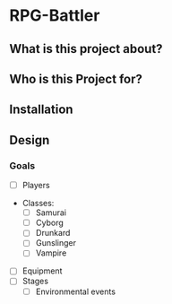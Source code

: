 # RPG-Battler

## What is this project about?

## Who is this Project for?

## Installation

## Design

### Goals

- [ ] Players
- Classes:
	- [ ] Samurai
	- [ ] Cyborg
	- [ ] Drunkard
	- [ ] Gunslinger
	- [ ] Vampire
- [ ] Equipment
- [ ] Stages
	- [ ] Environmental events